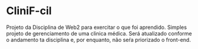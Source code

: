 # CliniF-cil
Projeto da Disciplina de Web2 para exercitar o que foi aprendido.
Simples projeto de gerenciamento de uma clinica médica.
Será atualizado conforme o andamento ta disciplina e, por enquanto, não seŕa priorizado o front-end.



